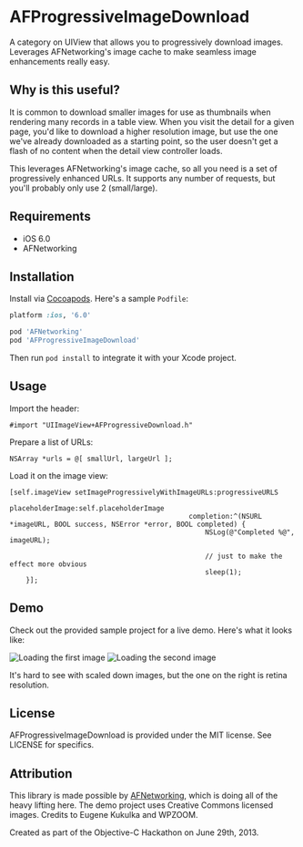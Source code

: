 # AFProgressiveImageDownload

A category on UIView that allows you to progressively download images. Leverages AFNetworking's image cache to make seamless image enhancements really easy.

## Why is this useful?

It is common to download smaller images for use as thumbnails when rendering many records in a table view.  When you visit the detail for a given page, you'd like to download a higher resolution image, but use the one we've already downloaded as a starting point, so the user doesn't get a flash of no content when the detail view controller loads.

This leverages AFNetworking's image cache, so all you need is a set of progressively enhanced URLs.  It supports any number of requests, but you'll probably only use 2 (small/large).

## Requirements

- iOS 6.0
- AFNetworking

## Installation

Install via [Cocoapods](http://cocoapods.org).  Here's a sample `Podfile`:

````ruby
platform :ios, '6.0'

pod 'AFNetworking'
pod 'AFProgressiveImageDownload'
````

Then run `pod install` to integrate it with your Xcode project.

## Usage

Import the header:

````objc
#import "UIImageView+AFProgressiveDownload.h"
````

Prepare a list of URLs:

````objc
NSArray *urls = @[ smallUrl, largeUrl ];
````

Load it on the image view:

````objc
[self.imageView setImageProgressivelyWithImageURLs:progressiveURLS
                                      placeholderImage:self.placeholderImage
                                            completion:^(NSURL *imageURL, BOOL success, NSError *error, BOOL completed) {
                                                NSLog(@"Completed %@", imageURL);

                                                // just to make the effect more obvious
                                                sleep(1);
    }];
````

## Demo

Check out the provided sample project for a live demo.  Here's what it looks like:

![Loading the first image](https://benpublic.s3.amazonaws.com/afprogressivedownload-1.png) ![Loading the second image](https://benpublic.s3.amazonaws.com/afprogressivedownload-2.png)

It's hard to see with scaled down images, but the one on the right is retina resolution.

## License

AFProgressiveImageDownload is provided under the MIT license.  See LICENSE for specifics.

## Attribution

This library is made possible by [AFNetworking](http://afnetworking.com), which is doing all of the heavy lifting here.  The demo project uses Creative Commons licensed images.  Credits to Eugene Kukulka and WPZOOM.

Created as part of the Objective-C Hackathon on June 29th, 2013.
